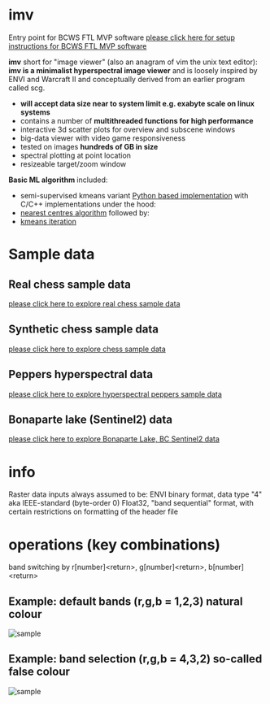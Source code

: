 # imv

Entry point for BCWS FTL MVP software [please click here for setup instructions for BCWS FTL MVP software](https://github.com/bcgov/bcws-psu-research/blob/master/imv/SETUP.md)

**imv** short for "image viewer" (also an anagram of vim the unix text editor): **imv is a minimalist hyperspectral image viewer** and is loosely inspired by ENVI and Warcraft II and conceptually derived from an earlier program called scg.
* **will accept data size near to system limit e.g. exabyte scale on linux systems**
* contains a number of **multithreaded functions for high performance**
* interactive 3d scatter plots for overview and subscene windows
* big-data viewer with video game responsiveness
* tested on images **hundreds of GB in size**
* spectral plotting at point location
* resizeable target/zoom window

**Basic ML algorithm** included: 
* semi-supervised kmeans variant [Python based implementation](https://github.com/bcgov/bcws-psu-research/blob/master/py/kmeans_optimize.py) with C/C++ implementations under the hood:
* [nearest centres algorithm](https://github.com/bcgov/bcws-psu-research/blob/master/cpp/raster_nearest_centre.cpp) followed by:
* [kmeans iteration](https://github.com/bcgov/bcws-psu-research/blob/master/cpp/kmeans_iter.cpp) 

# Sample data

## Real chess sample data
[please click here to explore real chess sample data](https://github.com/bcgov/bcws-psu-research/tree/master/imv/chess_real)

## Synthetic chess sample data
[please click here to explore chess sample data](https://github.com/bcgov/bcws-psu-research/tree/master/imv/chess)

## Peppers hyperspectral data
[please click here to explore hyperspectral peppers sample data](https://github.com/bcgov/bcws-psu-research/tree/master/imv/peppers)

## Bonaparte lake (Sentinel2) data
[please click here to explore Bonaparte Lake, BC Sentinel2 data](https://github.com/bcgov/bcws-psu-research/blob/master/imv/bonaparte/README.md)

# info

Raster data inputs always assumed to be: ENVI binary format, data type "4" aka IEEE-standard (byte-order 0) Float32, "band sequential" format, with certain restrictions on formatting of the header file

# operations (key combinations)
band switching by r[number]&lt;return>, g[number]&lt;return>, b[number]&lt;return>

## Example: default bands (r,g,b = 1,2,3) natural colour

![sample](rgb-1,2,3.png)

## Example: band selection (r,g,b = 4,3,2) so-called false colour

![sample](rgb-4,3,2.png)
